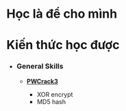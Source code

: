 # Học là để cho mình 

# Kiến thức học được

- ### General Skills
  
  - **[PWCrack3](https://github.com/shmily-2010/picoCTF/tree/main/GeneralSkills/PWCrack3)**
    
    - XOR encrypt
    - MD5 hash
